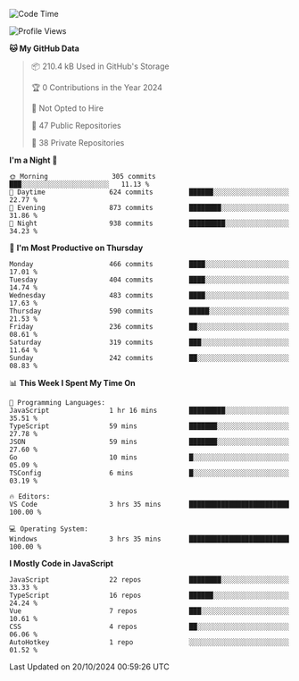 <!--START_SECTION:waka-->
![Code Time](http://img.shields.io/badge/Code%20Time-872%20hrs%2013%20mins-blue)

![Profile Views](http://img.shields.io/badge/Profile%20Views-26-blue)

**🐱 My GitHub Data** 

> 📦 210.4 kB Used in GitHub's Storage 
 > 
> 🏆 0 Contributions in the Year 2024
 > 
> 🚫 Not Opted to Hire
 > 
> 📜 47 Public Repositories 
 > 
> 🔑 38 Private Repositories 
 > 
**I'm a Night 🦉** 

```text
🌞 Morning                305 commits         ███░░░░░░░░░░░░░░░░░░░░░░   11.13 % 
🌆 Daytime                624 commits         ██████░░░░░░░░░░░░░░░░░░░   22.77 % 
🌃 Evening                873 commits         ████████░░░░░░░░░░░░░░░░░   31.86 % 
🌙 Night                  938 commits         █████████░░░░░░░░░░░░░░░░   34.23 % 
```
📅 **I'm Most Productive on Thursday** 

```text
Monday                   466 commits         ████░░░░░░░░░░░░░░░░░░░░░   17.01 % 
Tuesday                  404 commits         ████░░░░░░░░░░░░░░░░░░░░░   14.74 % 
Wednesday                483 commits         ████░░░░░░░░░░░░░░░░░░░░░   17.63 % 
Thursday                 590 commits         █████░░░░░░░░░░░░░░░░░░░░   21.53 % 
Friday                   236 commits         ██░░░░░░░░░░░░░░░░░░░░░░░   08.61 % 
Saturday                 319 commits         ███░░░░░░░░░░░░░░░░░░░░░░   11.64 % 
Sunday                   242 commits         ██░░░░░░░░░░░░░░░░░░░░░░░   08.83 % 
```


📊 **This Week I Spent My Time On** 

```text
💬 Programming Languages: 
JavaScript               1 hr 16 mins        █████████░░░░░░░░░░░░░░░░   35.51 % 
TypeScript               59 mins             ███████░░░░░░░░░░░░░░░░░░   27.78 % 
JSON                     59 mins             ███████░░░░░░░░░░░░░░░░░░   27.60 % 
Go                       10 mins             █░░░░░░░░░░░░░░░░░░░░░░░░   05.09 % 
TSConfig                 6 mins              █░░░░░░░░░░░░░░░░░░░░░░░░   03.19 % 

🔥 Editors: 
VS Code                  3 hrs 35 mins       █████████████████████████   100.00 % 

💻 Operating System: 
Windows                  3 hrs 35 mins       █████████████████████████   100.00 % 
```

**I Mostly Code in JavaScript** 

```text
JavaScript               22 repos            ████████░░░░░░░░░░░░░░░░░   33.33 % 
TypeScript               16 repos            ██████░░░░░░░░░░░░░░░░░░░   24.24 % 
Vue                      7 repos             ███░░░░░░░░░░░░░░░░░░░░░░   10.61 % 
CSS                      4 repos             ██░░░░░░░░░░░░░░░░░░░░░░░   06.06 % 
AutoHotkey               1 repo              ░░░░░░░░░░░░░░░░░░░░░░░░░   01.52 % 
```




 Last Updated on 20/10/2024 00:59:26 UTC
<!--END_SECTION:waka-->
